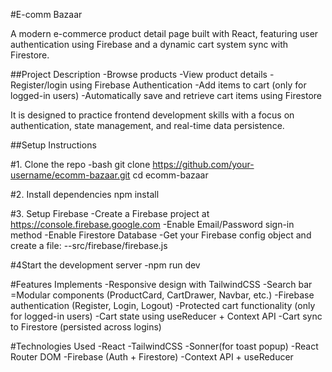 #E-comm Bazaar

A modern e-commerce product detail page built with React, featuring user authentication using Firebase and a dynamic cart system sync with Firestore.

##Project Description
-Browse products
-View product details
-Register/login using Firebase Authentication
-Add items to cart (only for logged-in users)
-Automatically save and retrieve cart items using Firestore

It is designed to practice frontend development skills with a focus on authentication, state management, and real-time data persistence.

##Setup Instructions

#1. Clone the repo
-bash
git clone https://github.com/your-username/ecomm-bazaar.git
cd ecomm-bazaar

#2. Install dependencies
npm install

#3. Setup Firebase
-Create a Firebase project at https://console.firebase.google.com
-Enable Email/Password sign-in method
-Enable Firestore Database
-Get your Firebase config object and create a file:
--src/firebase/firebase.js

#4Start the development server
-npm run dev

#Features Implements
-Responsive design with TailwindCSS
-Search bar
=Modular components (ProductCard, CartDrawer, Navbar, etc.)
-Firebase authentication (Register, Login, Logout)
-Protected cart functionality (only for logged-in users)
-Cart state using useReducer + Context API
-Cart sync to Firestore (persisted across logins)

#Technologies Used
-React
-TailwindCSS
-Sonner(for toast popup)
-React Router DOM
-Firebase (Auth + Firestore)
-Context API + useReducer

